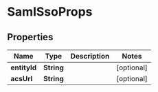 

# SamlSsoProps


## Properties

| Name | Type | Description | Notes |
|------------ | ------------- | ------------- | -------------|
|**entityId** | **String** |  |  [optional] |
|**acsUrl** | **String** |  |  [optional] |



